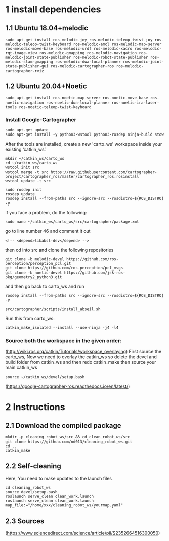 # 1 install dependencies
## 1.1 Ubuntu 18.04+melodic
```
sudo apt-get install ros-melodic-joy ros-melodic-teleop-twist-joy ros-melodic-teleop-twist-keyboard ros-melodic-amcl ros-melodic-map-server ros-melodic-move-base ros-melodic-urdf ros-melodic-xacro ros-melodic-rqt-image-view ros-melodic-gmapping ros-melodic-navigation ros-melodic-joint-state-publisher ros-melodic-robot-state-publisher ros-melodic-slam-gmapping ros-melodic-dwa-local-planner ros-melodic-joint-state-publisher-gui ros-melodic-cartographer-ros ros-melodic-cartographer-rviz
```
## 1.2 Ubuntu 20.04+Noetic
```
sudo apt-get install ros-noetic-map-server ros-noetic-move-base ros-noetic-navigation ros-noetic-dwa-local-planner ros-noetic-ira-laser-tools ros-noetic-teleop-twist-keyboard
```

### Install Google-Cartographer
```
sudo apt-get update
sudo apt-get install -y python3-wstool python3-rosdep ninja-build stow
```
After the tools are installed, create a new 'carto_ws' workspace inside your existing ‘catkin_ws’.
```
mkdir ~/catkin_ws/carto_ws
cd ~/catkin_ws/carto_ws
wstool init src
wstool merge -t src https://raw.githubusercontent.com/cartographer-project/cartographer_ros/master/cartographer_ros.rosinstall
wstool update -t src
```
```
sudo rosdep init
rosdep update
rosdep install --from-paths src --ignore-src --rosdistro=${ROS_DISTRO} -y
```
if you face a problem, do the following:
```
sudo nano ~/catkin_ws/carto_ws/src/cartographer/package.xml
```
go to line number 46 and comment it out
```
<!-- <depend>libabsl-dev</depend> -->
```
then cd into src and clone the following repositories
```
git clone -b melodic-devel https://github.com/ros-perception/perception_pcl.git
git clone https://github.com/ros-perception/pcl_msgs
git clone -b noetic-devel https://github.com/jsk-ros-pkg/geometry2_python3.git
```
and then go back to carto_ws and run
```
rosdep install --from-paths src --ignore-src --rosdistro=${ROS_DISTRO} -y
```
```
src/cartographer/scripts/install_abseil.sh
```
Run this from carto_ws:
```
catkin_make_isolated --install --use-ninja -j4 -l4
```

### Source both the workspace in the given order:
(http://wiki.ros.org/catkin/Tutorials/workspace_overlaying) First source the carto_ws, Now we need to overlay the catkin_ws so delete the devel and build folder from catkin_ws and then redo catkin_make then source your main catkin_ws
```
source ~/catkin_ws/devel/setup.bash
```
(https://google-cartographer-ros.readthedocs.io/en/latest/)

# 2 Instructions
## 2.1 Download the compiled package
```
mkdir -p cleaning_robot_ws/src && cd clean_robot_ws/src
git clone https://github.com/nd013/cleaning_robot_ws.git
cd ..
catkin_make
```
## 2.2 Self-cleaning
Here, You need to make updates to the launch files 
```
cd cleaning_robot_ws
source devel/setup.bash
roslaunch serve_clean clean_work.launch
roslaunch serve_clean clean_work.launch map_file:="/home/xxx/cleaning_robot_ws/yourmap.yaml"
```

## 2.3 Sources 
(https://www.sciencedirect.com/science/article/pii/S2352664516300050)














